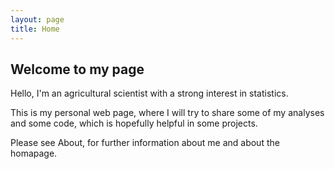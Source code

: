 ```yaml
---
layout: page
title: Home
---
```


## Welcome to my page

Hello, I'm an agricultural scientist with a strong interest in statistics.

This is my personal web page, where I will try to share some of my analyses and some code, which is hopefully helpful in some projects.

Please see About, for further information about me and about the homapage.